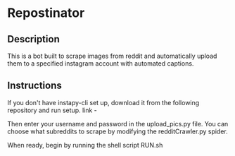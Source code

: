 # Repostinator

## Description

This is a bot built to scrape images from reddit and automatically upload them to a specified instagram account with automated captions.

## Instructions

If you don't have instapy-cli set up, download it from the following repository and run setup.
link -

Then enter your username and password in the upload_pics.py file. You can choose what subreddits
to scrape by modifying the redditCrawler.py spider.

When ready, begin by running the shell script RUN.sh
